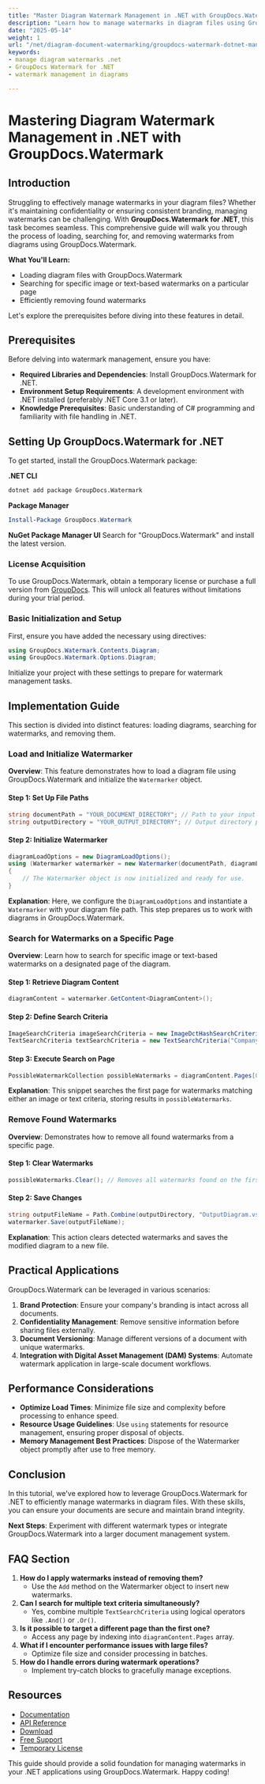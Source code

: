 ```yaml
---
title: "Master Diagram Watermark Management in .NET with GroupDocs.Watermark"
description: "Learn how to manage watermarks in diagram files using GroupDocs.Watermark for .NET, ensuring confidentiality and branding consistency."
date: "2025-05-14"
weight: 1
url: "/net/diagram-document-watermarking/groupdocs-watermark-dotnet-manage-diagram-watermarks/"
keywords:
- manage diagram watermarks .net
- GroupDocs Watermark for .NET
- watermark management in diagrams

---
```



# Mastering Diagram Watermark Management in .NET with GroupDocs.Watermark

## Introduction

Struggling to effectively manage watermarks in your diagram files? Whether it's maintaining confidentiality or ensuring consistent branding, managing watermarks can be challenging. With **GroupDocs.Watermark for .NET**, this task becomes seamless. This comprehensive guide will walk you through the process of loading, searching for, and removing watermarks from diagrams using GroupDocs.Watermark.

**What You'll Learn:**
- Loading diagram files with GroupDocs.Watermark
- Searching for specific image or text-based watermarks on a particular page
- Efficiently removing found watermarks

Let's explore the prerequisites before diving into these features in detail.

## Prerequisites

Before delving into watermark management, ensure you have:

- **Required Libraries and Dependencies**: Install GroupDocs.Watermark for .NET.
- **Environment Setup Requirements**: A development environment with .NET installed (preferably .NET Core 3.1 or later).
- **Knowledge Prerequisites**: Basic understanding of C# programming and familiarity with file handling in .NET.

## Setting Up GroupDocs.Watermark for .NET

To get started, install the GroupDocs.Watermark package:

**.NET CLI**
```bash
dotnet add package GroupDocs.Watermark
```

**Package Manager**
```powershell
Install-Package GroupDocs.Watermark
```

**NuGet Package Manager UI**
Search for "GroupDocs.Watermark" and install the latest version.

### License Acquisition

To use GroupDocs.Watermark, obtain a temporary license or purchase a full version from [GroupDocs](https://purchase.groupdocs.com/temporary-license/). This will unlock all features without limitations during your trial period.

### Basic Initialization and Setup

First, ensure you have added the necessary using directives:
```csharp
using GroupDocs.Watermark.Contents.Diagram;
using GroupDocs.Watermark.Options.Diagram;
```

Initialize your project with these settings to prepare for watermark management tasks.

## Implementation Guide

This section is divided into distinct features: loading diagrams, searching for watermarks, and removing them.

### Load and Initialize Watermarker

**Overview**: This feature demonstrates how to load a diagram file using GroupDocs.Watermark and initialize the `Watermarker` object.

#### Step 1: Set Up File Paths
```csharp
string documentPath = "YOUR_DOCUMENT_DIRECTORY"; // Path to your input diagram file.
string outputDirectory = "YOUR_OUTPUT_DIRECTORY"; // Output directory path.
```

#### Step 2: Initialize Watermarker
```csharp
diagramLoadOptions = new DiagramLoadOptions();
using (Watermarker watermarker = new Watermarker(documentPath, diagramLoadOptions))
{
    // The Watermarker object is now initialized and ready for use.
}
```
**Explanation**: Here, we configure the `DiagramLoadOptions` and instantiate a `Watermarker` with your diagram file path. This step prepares us to work with diagrams in GroupDocs.Watermark.

### Search for Watermarks on a Specific Page

**Overview**: Learn how to search for specific image or text-based watermarks on a designated page of the diagram.

#### Step 1: Retrieve Diagram Content
```csharp
diagramContent = watermarker.GetContent<DiagramContent>();
```

#### Step 2: Define Search Criteria
```csharp
ImageSearchCriteria imageSearchCriteria = new ImageDctHashSearchCriteria("YOUR_DOCUMENT_DIRECTORY/LogoPng");
TextSearchCriteria textSearchCriteria = new TextSearchCriteria("Company Name");
```

#### Step 3: Execute Search on Page
```csharp
PossibleWatermarkCollection possibleWatermarks = diagramContent.Pages[0].Search(textSearchCriteria.Or(imageSearchCriteria));
```
**Explanation**: This snippet searches the first page for watermarks matching either an image or text criteria, storing results in `possibleWatermarks`.

### Remove Found Watermarks

**Overview**: Demonstrates how to remove all found watermarks from a specific page.

#### Step 1: Clear Watermarks
```csharp
possibleWatermarks.Clear(); // Removes all watermarks found on the first page.
```

#### Step 2: Save Changes
```csharp
string outputFileName = Path.Combine(outputDirectory, "OutputDiagram.vsdx");
watermarker.Save(outputFileName);
```
**Explanation**: This action clears detected watermarks and saves the modified diagram to a new file.

## Practical Applications

GroupDocs.Watermark can be leveraged in various scenarios:
1. **Brand Protection**: Ensure your company's branding is intact across all documents.
2. **Confidentiality Management**: Remove sensitive information before sharing files externally.
3. **Document Versioning**: Manage different versions of a document with unique watermarks.
4. **Integration with Digital Asset Management (DAM) Systems**: Automate watermark application in large-scale document workflows.

## Performance Considerations

- **Optimize Load Times**: Minimize file size and complexity before processing to enhance speed.
- **Resource Usage Guidelines**: Use `using` statements for resource management, ensuring proper disposal of objects.
- **Memory Management Best Practices**: Dispose of the Watermarker object promptly after use to free memory.

## Conclusion

In this tutorial, we've explored how to leverage GroupDocs.Watermark for .NET to efficiently manage watermarks in diagram files. With these skills, you can ensure your documents are secure and maintain brand integrity.

**Next Steps**: Experiment with different watermark types or integrate GroupDocs.Watermark into a larger document management system.

## FAQ Section

1. **How do I apply watermarks instead of removing them?**
   - Use the `Add` method on the Watermarker object to insert new watermarks.
2. **Can I search for multiple text criteria simultaneously?**
   - Yes, combine multiple `TextSearchCriteria` using logical operators like `.And()` or `.Or()`.
3. **Is it possible to target a different page than the first one?**
   - Access any page by indexing into `diagramContent.Pages` array.
4. **What if I encounter performance issues with large files?**
   - Optimize file size and consider processing in batches.
5. **How do I handle errors during watermark operations?**
   - Implement try-catch blocks to gracefully manage exceptions.

## Resources

- [Documentation](https://docs.groupdocs.com/watermark/net/)
- [API Reference](https://reference.groupdocs.com/watermark/net)
- [Download](https://releases.groupdocs.com/watermark/net/)
- [Free Support](https://forum.groupdocs.com/c/watermark/10)
- [Temporary License](https://purchase.groupdocs.com/temporary-license/)

This guide should provide a solid foundation for managing watermarks in your .NET applications using GroupDocs.Watermark. Happy coding!


